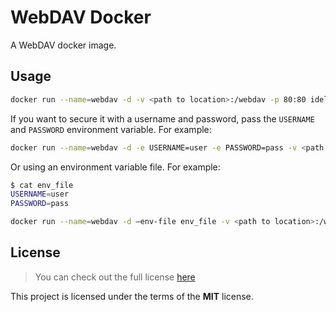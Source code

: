# WebDAV Docker

A WebDAV docker image.

## Usage

```sh
docker run --name=webdav -d -v <path to location>:/webdav -p 80:80 idelsink/webdav
```

If you want to secure it with a username and password, pass the `USERNAME` and
`PASSWORD` environment variable.
For example:

```sh
docker run --name=webdav -d -e USERNAME=user -e PASSWORD=pass -v <path to location>:/webdav -p 80:80 idelsink/webdav
```

Or using an environment variable file.
For example:

```sh
$ cat env_file
USERNAME=user
PASSWORD=pass
```

```sh
docker run --name=webdav -d –env-file env_file -v <path to location>:/webdav -p 80:80 idelsink/webdav
```

## License

> You can check out the full license [here](./LICENSE)

This project is licensed under the terms of the **MIT** license.
